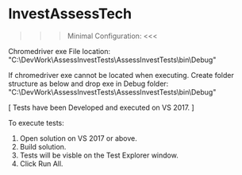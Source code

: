 # InvestAssessTech

>>> Minimal Configuration: <<<

Chromedriver exe File location: 
"C:\DevWork\AssessInvestTests\AssessInvestTests\bin\Debug"

If chromedriver exe cannot be located when executing.
Create folder structure as below and drop exe in Debug folder:
"C:\DevWork\AssessInvestTests\AssessInvestTests\bin\Debug"


[ Tests have been Developed and executed on VS 2017. ]

To execute tests:
1. Open solution on VS 2017 or above.
2. Build solution.
3. Tests will be visble on the Test Explorer window.
4. Click Run All.
